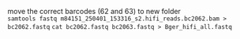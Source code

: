 move the correct barcodes (62 and 63) to new folder  
```samtools fastq m84151_250401_153316_s2.hifi_reads.bc2062.bam > bc2062.fastq```
```cat bc2062.fastq bc2063.fastq > Bger_hifi_all.fastq``` 
